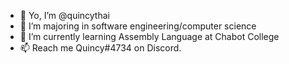 - 👋 Yo, I’m @quincythai
- 👀 I’m majoring in software engineering/computer science
- 🌱 I’m currently learning Assembly Language at Chabot College
- 📫 Reach me Quincy#4734 on Discord.

<!---
quincythai/quincythai is a ✨ special ✨ repository because its `README.md` (this file) appears on your GitHub profile.
You can click the Preview link to take a look at your changes.
--->

